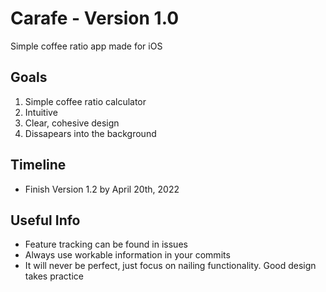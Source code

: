 
# Carafe - Version 1.0

Simple coffee ratio app made for iOS

## Goals
1. Simple coffee ratio calculator
2. Intuitive
3. Clear, cohesive design
4. Dissapears into the background

## Timeline
* Finish Version 1.2 by April 20th, 2022

## Useful Info
* Feature tracking can be found in issues
* Always use workable information in your commits
* It will never be perfect, just focus on nailing functionality. Good design takes practice
